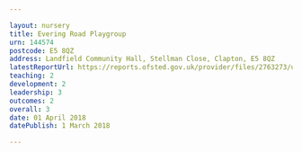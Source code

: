 ```yaml
---

layout: nursery
title: Evering Road Playgroup
urn: 144574
postcode: E5 8QZ
address: Landfield Community Hall, Stellman Close, Clapton, E5 8QZ
latestReportUrl: https://reports.ofsted.gov.uk/provider/files/2763273/urn/144574.pdf
teaching: 2
development: 2
leadership: 3
outcomes: 2
overall: 3
date: 01 April 2018 
datePublish: 1 March 2018

---
```

